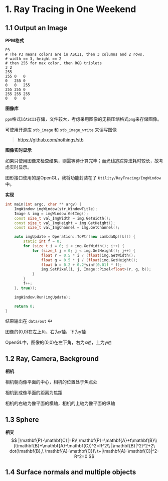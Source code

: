# 1. Ray Tracing in One Weekend

## 1.1 Output an Image

**PPM格式**

```
P3
# The P3 means colors are in ASCII, then 3 columns and 2 rows,
# width == 3, height == 2
# then 255 for max color, then RGB triplets
3 2
255
255	0	0
0	255	0
0	0	255
255	255	0
255	255	255
0	0	0
```

**图像库**

`ppm`格式以`ASCII`存储，文件较大，考虑采用图像的无损压缩格式`png`来存储图像。

可使用开源库 `stb_image` 和 `stb_image_write` 来读写图像

> https://github.com/nothings/stb

**图像实时显示**

如果只使用图像来检查结果，则需等待计算完毕；而光线追踪算法耗时较长，故考虑实时显示。

图形接口使用的是OpenGL，我将功能封装在了 `Utility/RayTracing/ImgWindow` 中。

**实现**

```c++
int main(int argc, char ** argv) {
	ImgWindow imgWindow(str_WindowTitle);
	Image & img = imgWindow.GetImg();
	const size_t val_ImgWidth = img.GetWidth();
	const size_t val_ImgHeight = img.GetHeight();
	const size_t val_ImgChannel = img.GetChannel();

	auto imgUpdate = Operation::ToPtr(new LambdaOp([&]() {
		static int f = 0;
		for (size_t i = 0; i < img.GetWidth(); i++) {
			for (size_t j = 0; j < img.GetHeight(); j++) {
				float r = 0.5 * i / (float)img.GetWidth();
				float g = 0.5 * j / (float)img.GetHeight();
				float b = 0.2 + 0.2*sinf(0.01f * f);
				img.SetPixel(i, j, Image::Pixel<float>(r, g, b));
			}
		}
		f++;
	}, true));

	imgWindow.Run(imgUpdate);

	return 0;
}
```

结果输出在 `data/out` 中

图像的(0,0)在左上角，右为x轴，下为y轴

OpenGL中，图像的(0,0)在左下角，右为x轴，上为y轴

## 1.2 Ray, Camera, Background

**相机**

相机朝向像平面的中心，相机的位置处于焦点处

相机到成像平面的距离为焦距

相机的右轴为像平面的横轴，相机的上轴为像平面的纵轴

## 1.3 Sphere

**相交**
$$
|\mathbf{P}-\mathbf{C}|=R\\
\mathbf{P}=\mathbf{A}+t\mathbf{B}\\
(t\mathbf{B}+\mathbf{A}-\mathbf{C})^2=R^2\\
|\mathbf{B}|^2t^2+2\ dot(\mathbf{B},\ \mathbf{A}-\mathbf{C})\ t+|\mathbf{A}-\mathbf{C}|^2-R^2=0
$$

## 1.4 Surface normals and multiple objects

